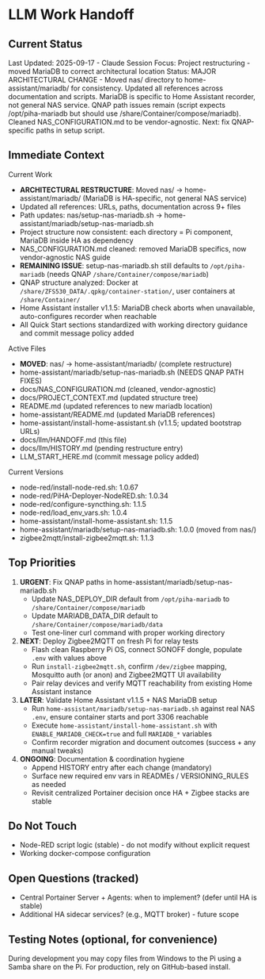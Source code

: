 # LLM Work Handoff

## Current Status

Last Updated: 2025-09-17 - Claude
Session Focus: Project restructuring - moved MariaDB to correct architectural location
Status: MAJOR ARCHITECTURAL CHANGE - Moved nas/ directory to home-assistant/mariadb/ for consistency. Updated all references across documentation and scripts. MariaDB is specific to Home Assistant recorder, not general NAS service. QNAP path issues remain (script expects /opt/piha-mariadb but should use /share/Container/compose/mariadb). Cleaned NAS_CONFIGURATION.md to be vendor-agnostic. Next: fix QNAP-specific paths in setup script.

## Immediate Context

Current Work
- **ARCHITECTURAL RESTRUCTURE**: Moved nas/ → home-assistant/mariadb/ (MariaDB is HA-specific, not general NAS service)
- Updated all references: URLs, paths, documentation across 9+ files
- Path updates: nas/setup-nas-mariadb.sh → home-assistant/mariadb/setup-nas-mariadb.sh
- Project structure now consistent: each directory = Pi component, MariaDB inside HA as dependency
- NAS_CONFIGURATION.md cleaned: removed MariaDB specifics, now vendor-agnostic NAS guide
- **REMAINING ISSUE**: setup-nas-mariadb.sh still defaults to `/opt/piha-mariadb` (needs QNAP `/share/Container/compose/mariadb`)
- QNAP structure analyzed: Docker at `/share/ZFS530_DATA/.qpkg/container-station/`, user containers at `/share/Container/`
- Home Assistant installer v1.1.5: MariaDB check aborts when unavailable, auto-configures recorder when reachable
- All Quick Start sections standardized with working directory guidance and commit message policy added

Active Files
- **MOVED**: nas/ → home-assistant/mariadb/ (complete restructure)
- home-assistant/mariadb/setup-nas-mariadb.sh (NEEDS QNAP PATH FIXES)
- docs/NAS_CONFIGURATION.md (cleaned, vendor-agnostic)
- docs/PROJECT_CONTEXT.md (updated structure tree)
- README.md (updated references to new mariadb location)
- home-assistant/README.md (updated MariaDB references)
- home-assistant/install-home-assistant.sh (v1.1.5; updated bootstrap URLs)
- docs/llm/HANDOFF.md (this file)
- docs/llm/HISTORY.md (pending restructure entry)
- LLM_START_HERE.md (commit message policy added)

Current Versions
- node-red/install-node-red.sh: 1.0.67
- node-red/PiHA-Deployer-NodeRED.sh: 1.0.34
- node-red/configure-syncthing.sh: 1.1.5
- node-red/load_env_vars.sh: 1.0.4
- home-assistant/install-home-assistant.sh: 1.1.5
- home-assistant/mariadb/setup-nas-mariadb.sh: 1.0.0 (moved from nas/)
- zigbee2mqtt/install-zigbee2mqtt.sh: 1.1.3

## Top Priorities

1) **URGENT**: Fix QNAP paths in home-assistant/mariadb/setup-nas-mariadb.sh
   - Update NAS_DEPLOY_DIR default from `/opt/piha-mariadb` to `/share/Container/compose/mariadb`
   - Update MARIADB_DATA_DIR default to `/share/Container/compose/mariadb/data`
   - Test one-liner curl command with proper working directory
2) **NEXT**: Deploy Zigbee2MQTT on fresh Pi for relay tests
   - Flash clean Raspberry Pi OS, connect SONOFF dongle, populate `.env` with values above
   - Run `install-zigbee2mqtt.sh`, confirm `/dev/zigbee` mapping, Mosquitto auth (or anon) and Zigbee2MQTT UI availability
   - Pair relay devices and verify MQTT reachability from existing Home Assistant instance
3) **LATER**: Validate Home Assistant v1.1.5 + NAS MariaDB setup
   - Run `home-assistant/mariadb/setup-nas-mariadb.sh` against real NAS `.env`, ensure container starts and port 3306 reachable
   - Execute `home-assistant/install-home-assistant.sh` with `ENABLE_MARIADB_CHECK=true` and full `MARIADB_*` variables
   - Confirm recorder migration and document outcomes (success + any manual tweaks)
4) **ONGOING**: Documentation & coordination hygiene
   - Append HISTORY entry after each change (mandatory)
   - Surface new required env vars in READMEs / VERSIONING_RULES as needed
   - Revisit centralized Portainer decision once HA + Zigbee stacks are stable

## Do Not Touch

- Node-RED script logic (stable) - do not modify without explicit request
- Working docker-compose configuration

## Open Questions (tracked)

- Central Portainer Server + Agents: when to implement? (defer until HA is stable)
- Additional HA sidecar services? (e.g., MQTT broker) - future scope

## Testing Notes (optional, for convenience)

During development you may copy files from Windows to the Pi using a Samba share on the Pi. For production, rely on GitHub-based install.



